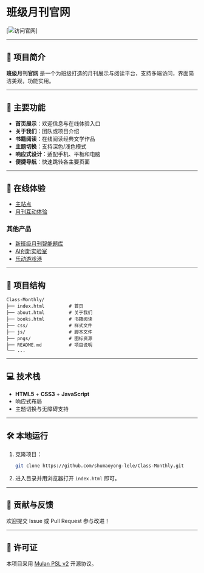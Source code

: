 # 班级月刊官网

[![访问官网](http://8.134.145.167:80/)]

---

## 📝 项目简介

**班级月刊官网** 是一个为班级打造的月刊展示与阅读平台，支持多端访问，界面简洁美观，功能实用。

---

## 🌟 主要功能

- **首页展示**：欢迎信息与在线体验入口
- **关于我们**：团队或项目介绍
- **书籍阅读**：在线阅读经典文学作品
- **主题切换**：支持深色/浅色模式
- **响应式设计**：适配手机、平板和电脑
- **便捷导航**：快速跳转各主要页面

---

## 🚀 在线体验

- [主站点](http://8.134.145.167:80/)
- [月刊互动体验](https://kn.codemao.cn/player?type=2&workId=270516061)

### 其他产品

- [新班级月刊智能题库](https://kn.codemao.cn/player?type=2&workId=234310513)
- [AI创新实验室](https://kn.codemao.cn/player?type=2&workId=242539911)
- [乐动游戏港](https://kn.codemao.cn/player?type=2&workId=255030812)

---

## 📂 项目结构

```
Class-Monthly/
├── index.html         # 首页
├── about.html         # 关于我们
├── books.html         # 书籍阅读
├── css/               # 样式文件
├── js/                # 脚本文件
├── pngs/              # 图标资源
├── README.md          # 项目说明
└── ...
```

---

## 💻 技术栈

- **HTML5** + **CSS3** + **JavaScript**
- 响应式布局
- 主题切换与无障碍支持

---

## 🛠️ 本地运行

1. 克隆项目：
   ```bash
   git clone https://github.com/shumaoyong-lele/Class-Monthly.git
   ```
2. 进入目录并用浏览器打开 `index.html` 即可。

---

## 📢 贡献与反馈

欢迎提交 Issue 或 Pull Request 参与改进！

---

## 📄 许可证

本项目采用 [Mulan PSL v2](http://license.coscl.org.cn/MulanPSL2) 开源协议。
